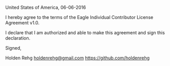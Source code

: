 United States of America, 06-06-2016

I hereby agree to the terms of the Eagle Individual Contributor License Agreement v1.0.

I declare that I am authorized and able to make this agreement and sign this declaration.

Signed,

Holden Rehg holdenrehg@gmail.com https://github.com/holdenrehg